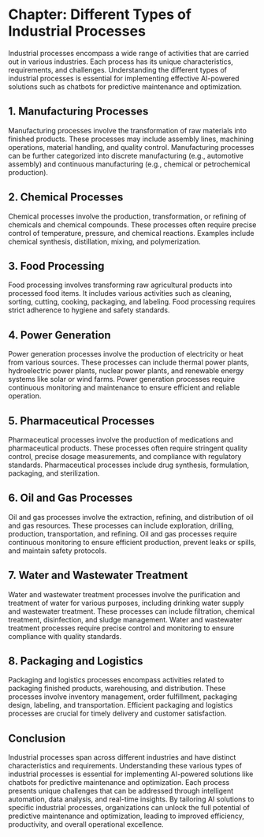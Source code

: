 Chapter: Different Types of Industrial Processes
================================================

Industrial processes encompass a wide range of activities that are carried out in various industries. Each process has its unique characteristics, requirements, and challenges. Understanding the different types of industrial processes is essential for implementing effective AI-powered solutions such as chatbots for predictive maintenance and optimization.

**1. Manufacturing Processes**
------------------------------

Manufacturing processes involve the transformation of raw materials into finished products. These processes may include assembly lines, machining operations, material handling, and quality control. Manufacturing processes can be further categorized into discrete manufacturing (e.g., automotive assembly) and continuous manufacturing (e.g., chemical or petrochemical production).

**2. Chemical Processes**
-------------------------

Chemical processes involve the production, transformation, or refining of chemicals and chemical compounds. These processes often require precise control of temperature, pressure, and chemical reactions. Examples include chemical synthesis, distillation, mixing, and polymerization.

**3. Food Processing**
----------------------

Food processing involves transforming raw agricultural products into processed food items. It includes various activities such as cleaning, sorting, cutting, cooking, packaging, and labeling. Food processing requires strict adherence to hygiene and safety standards.

**4. Power Generation**
-----------------------

Power generation processes involve the production of electricity or heat from various sources. These processes can include thermal power plants, hydroelectric power plants, nuclear power plants, and renewable energy systems like solar or wind farms. Power generation processes require continuous monitoring and maintenance to ensure efficient and reliable operation.

**5. Pharmaceutical Processes**
-------------------------------

Pharmaceutical processes involve the production of medications and pharmaceutical products. These processes often require stringent quality control, precise dosage measurements, and compliance with regulatory standards. Pharmaceutical processes include drug synthesis, formulation, packaging, and sterilization.

**6. Oil and Gas Processes**
----------------------------

Oil and gas processes involve the extraction, refining, and distribution of oil and gas resources. These processes can include exploration, drilling, production, transportation, and refining. Oil and gas processes require continuous monitoring to ensure efficient production, prevent leaks or spills, and maintain safety protocols.

**7. Water and Wastewater Treatment**
-------------------------------------

Water and wastewater treatment processes involve the purification and treatment of water for various purposes, including drinking water supply and wastewater treatment. These processes can include filtration, chemical treatment, disinfection, and sludge management. Water and wastewater treatment processes require precise control and monitoring to ensure compliance with quality standards.

**8. Packaging and Logistics**
------------------------------

Packaging and logistics processes encompass activities related to packaging finished products, warehousing, and distribution. These processes involve inventory management, order fulfillment, packaging design, labeling, and transportation. Efficient packaging and logistics processes are crucial for timely delivery and customer satisfaction.

**Conclusion**
--------------

Industrial processes span across different industries and have distinct characteristics and requirements. Understanding these various types of industrial processes is essential for implementing AI-powered solutions like chatbots for predictive maintenance and optimization. Each process presents unique challenges that can be addressed through intelligent automation, data analysis, and real-time insights. By tailoring AI solutions to specific industrial processes, organizations can unlock the full potential of predictive maintenance and optimization, leading to improved efficiency, productivity, and overall operational excellence.
